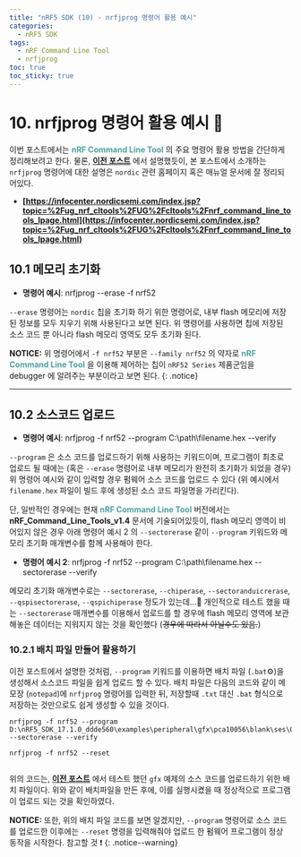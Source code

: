 ```yaml
---
title: "nRF5 SDK (10) - nrfjprog 명령어 활용 예시"
categories:
  - nRF5 SDK
tags:
  - nRF Command Line Tool
  - nrfjprog
toc: true
toc_sticky: true
---
```


# 10. nrfjprog 명령어 활용 예시 🍯

이번 포스트에서는 <span style="color:#50A0A0"><b>nRF Command Line Tool</b></span> 의 주요 명령어 활용 방법을 간단하게 정리해보려고 한다. 물론, **[이전 포스트](https://enidanny.github.io/nrf5%20sdk/nrf5sdk-nrfjprog/)** 에서 설명했듯이, 본 포스트에서 소개하는 `nrfjprog` 명령어에 대한 설명은 `nordic` 관련 홈페이지 혹은 매뉴얼 문서에 잘 정리되어있다.

* **[https://infocenter.nordicsemi.com/index.jsp?topic=%2Fug_nrf_cltools%2FUG%2Fcltools%2Fnrf_command_line_tools_lpage.html](https://infocenter.nordicsemi.com/index.jsp?topic=%2Fug_nrf_cltools%2FUG%2Fcltools%2Fnrf_command_line_tools_lpage.html)**

## 10.1 메모리 초기화

* **명령어 예시**: nrfjprog --erase -f nrf52

`--erase` 명령어는 `nordic` 칩을 초기화 하기 위한 명령어로, 내부 flash 메모리에 저장된 정보를 모두 지우기 위해 사용된다고 보면 된다. 위 명령어를 사용하면 칩에 저장된 소스 코드 뿐 아니라 flash 메모리 영역도 모두 초기화 된다.

**NOTICE:** 위 명령어에서 `-f nrf52` 부분은 `--family nrf52` 의 약자로 <span style="color:#50A0A0"><b>nRF Command Line Tool</b></span> 을 이용해 제어하는 칩이 `nRF52 Series` 제품군임을 debugger 에 알려주는 부분이라고 보면 된다.
{: .notice}

---

## 10.2 소스코드 업로드 

* **명령어 예시**: nrfjprog -f nrf52 --program C:\path\filename.hex --verify

`--program` 은 소스 코드를 업로드하기 위해 사용하는 키워드이며, 프로그램이 최초로 업로드 될 때에는 (혹은 `--erase` 명령어로 내부 메모리가 완전히 초기화가 되었을 경우) 위 명령어 예시와 같이 입력할 경우 펌웨어 소스 코드를 업로드 수 있다 (위 예시에서 `filename.hex` 파일이 빌드 후에 생성된 소스 코드 파일명을 가리킨다). 

단, 일반적인 경우에는 현재 <span style="color:#50A0A0"><b>nRF Command Line Tool</b></span> 버전에서는 **nRF_Command_Line_Tools_v1.4** 문서에 기술되어있듯이, flash 메모리 영역이 비어있지 않은 경우 아래 명령어 예시 2 의  `--sectorerase` 같이 `--program` 키워드와 메모리 초기화 매개변수를 함께 사용해야 한다.

* **명령어 예시 2**: nrfjprog -f nrf52 --program C:\path\filename.hex --sectorerase --verify

메모리 초기화 매개변수로는 `--sectorerase`, `--chiperase`, `--sectoranduicrerase`, `--qspisectorerase`, `--qspichiperase` 정도가 있는데...📂 개인적으로 테스트 했을 때는 `--sectorerase` 매개변수를 이용해서 업로드를 할 경우에 flash 메모리 영역에 보관해놓은 데이터는 지워지지 않는 것을 확인했다 (~~경우에 따라서 아닐수도 있음.~~)

### 10.2.1 배치 파일 만들어 활용하기

이전 포스트에서 설명한 것처럼, `--program` 키워드를 이용하면 배치 파일 (`.bat`⚙️)을 생성해서 소스코드 파일을 쉽게 업로드 할 수 있다. 배치 파일은 다음의 코드와 같이 메모장 (`notepad`)에 `nrfjprog` 명령어를 입력한 뒤, 저장할때 `.txt` 대신 `.bat` 형식으로 저장하는 것만으로도 쉽게 생성할 수 있을 것이다.

```
nrfjprog -f nrf52 --program D:\nRF5_SDK_17.1.0_ddde560\examples\peripheral\gfx\pca10056\blank\ses\Output\Release\Exe\gfx_pca10056.hex --sectorerase --verify

nrfjprog -f nrf52 --reset
```

<figure style="width: 100%" class="align-center">
  <img src="{{ site.url }}{{ site.baseurl }}/assets/images/sdk-nrfjprog-fig4.png" alt="">
</figure>

위의 코드는, **[이전 포스트](https://enidanny.github.io/nrf5%20sdk/nrf5sdk-ili9341-2/)** 에서 테스트 했던 `gfx` 예제의 소스 코드를 업로드하기 위한 배치 파일이다. 위와 같이 배치파일을 만든 후에, 이를 실행시켰을 때 정상적으로 프로그램이 업로드 되는 것을 확인하였다.

**NOTICE:** 또한, 위의 배치 파일 코드를 보면 알겠지만, `--program` 명령어로 소스 코드를 업로드한 이후에는 `--reset` 명령을 입력해줘야 업로드 한 펌웨어 프로그램이 정상 동작을 시작한다. 참고할 것 ❗
{: .notice--warning}

<figure style="width: 100%" class="align-center">
  <img src="{{ site.url }}{{ site.baseurl }}/assets/images/sdk-nrfjprog-fig5.png" alt="">
</figure>